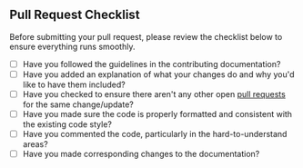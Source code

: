 ## Pull Request Checklist

Before submitting your pull request, please review the checklist below to ensure everything runs smoothly.

 - [ ] Have you followed the guidelines in the contributing documentation?
 - [ ] Have you added an explanation of what your changes do and why you'd like to have them included?
 - [ ] Have you checked to ensure there aren't any other open [pull requests](../../../pulls) for the same change/update?
 - [ ] Have you made sure the code is properly formatted and consistent with the existing code style?
 - [ ] Have you commented the code, particularly in the hard-to-understand areas?
 - [ ] Have you made corresponding changes to the documentation?
